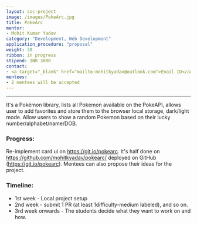 ```yaml
---
layout: soc-project
image: /images/PokeArc.jpg
title: PokeArc
mentor:
- Mohit Kumar Yadav
category: "Development, Web Development"
application_procedure: "proposal"
weight: 30
ribbon: in progress
stipend: INR 3000
contact:
- <a target="_blank" href="mailto:mohitkyadav@outlook.com">Email ID</a> - mohitkyadav@outlook.com
mentees:
- 2 mentees will be accepted
---
```


---
It's a Pokémon library, lists all Pokemon available on the PokeAPI, allows user to add favorites and store them to the browser local storage, dark/light mode. Allow users to show a random Pokemon based on their lucky number/alphabet/name/DOB.

<!--break-->

### Progress:

 Re-implement card ui on https://git.io/pokearc. It's half done on https://github.com/mohitkyadav/pokearc/ deployed on GitHub (https://git.io/pokearc). Mentees can also propose their ideas for the project.

<!--break-->

### Timeline: 

* 1st week - Local project setup
* 2nd week - submit 1 PR (at least 1difficulty-medium labeled), and so on.
* 3rd week onwards - The students decide what they want to work on and how.




<!--break-->
